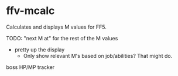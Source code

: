 # ffv-mcalc
Calculates and displays M values for FF5.

TODO:
"next M at" for the rest of the M values
- pretty up the display
  - Only show relevant M's based on job/abilities? That might do.

boss HP/MP tracker

